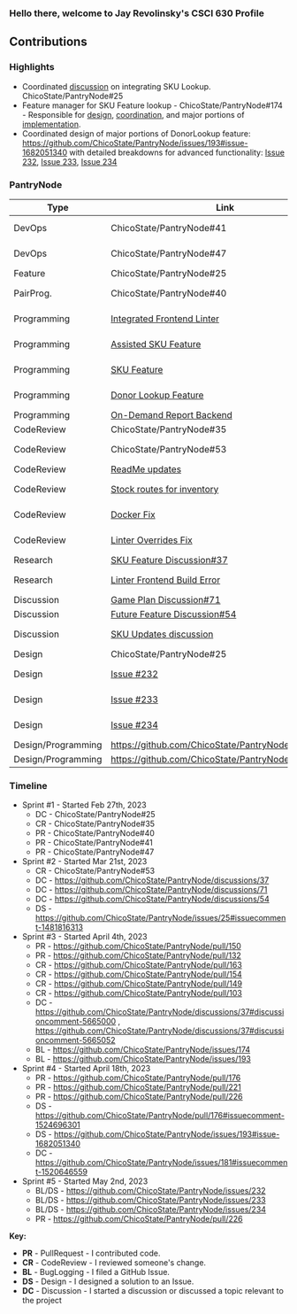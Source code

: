 ### Hello there, welcome to Jay Revolinsky's CSCI 630 Profile

## Contributions

### Highlights

* Coordinated [discussion](https://github.com/ChicoState/PantryNode/discussions/37) on integrating SKU Lookup. ChicoState/PantryNode#25
* Feature manager for SKU Feature lookup - ChicoState/PantryNode#174 - Responsible for [design](https://github.com/ChicoState/PantryNode/pull/176#issuecomment-1524696301), [coordination](https://github.com/ChicoState/PantryNode/pull/176), and major portions of [implementation](https://github.com/ChicoState/PantryNode/pull/176/commits/fde6c2de41c2d4f0bcbd0da04340a62d23ba6e53).
* Coordinated design of major portions of DonorLookup feature: https://github.com/ChicoState/PantryNode/issues/193#issue-1682051340 with detailed breakdowns for advanced functionality: [Issue 232](https://github.com/ChicoState/PantryNode/issues/232), [Issue 233](https://github.com/ChicoState/PantryNode/issues/233), [Issue 234](https://github.com/ChicoState/PantryNode/issues/234)

### PantryNode

| Type       | Link                     | Notes                                      |
|------------|--------------------------|--------------------------------------------|
| DevOps     | ChicoState/PantryNode#41 | Enabled build step on push to main.        | 
| DevOps     | ChicoState/PantryNode#47 | README instructions - run ESLint local.    | 
| Feature    | ChicoState/PantryNode#25 | Integrate SKU lookup.                      | 
| PairProg.  | ChicoState/PantryNode#40 | Troubleshooting/Programming with [reembot](https://github.com/reembot)   |
| Programming| [Integrated Frontend Linter](https://github.com/ChicoState/PantryNode/pull/150)| Assisted Frontend Team with Linter Configuration   |
| Programming| [Assisted SKU Feature](https://github.com/ChicoState/PantryNode/pull/132)| Assisted development of Initial SKU Feature |
| Programming| [SKU Feature](https://github.com/ChicoState/PantryNode/pull/176)| Design, Programming, Coordination |
| Programming| [Donor Lookup Feature](https://github.com/ChicoState/PantryNode/issues/193)| Design, Programming, Coordination  |
| Programming| [On-Demand Report Backend](https://github.com/ChicoState/PantryNode/pull/226)| Programming |
| CodeReview | ChicoState/PantryNode#35 | Enable build step for all PRs.             |
| CodeReview | ChicoState/PantryNode#53 | Resolved linter semicolon issues.          |
| CodeReview | [ReadMe updates](https://github.com/ChicoState/PantryNode/pull/163)| Better Backend Instructions |
| CodeReview | [Stock routes for inventory](https://github.com/ChicoState/PantryNode/pull/154)| Views for handling stock routes/models|
| CodeReview | [Docker Fix](https://github.com/ChicoState/PantryNode/pull/149)| Assisted in resolving docker issues|
| CodeReview | [Linter Overrides Fix](https://github.com/ChicoState/PantryNode/pull/103)| Reviewed and assisted with linter overrides|
| Research   | [SKU Feature Discussion#37](https://github.com/ChicoState/PantryNode/discussions/37) | SKU Feature -research.                     |
| Research   | [Linter Frontend Build Error](https://github.com/ChicoState/PantryNode/issues/181#issuecomment-1520646559)| Frontend Build w/ Linter Investigation|
| Discussion | [Game Plan Discussion#71](https://github.com/ChicoState/PantryNode/discussions/71) | Game Plan Discussion.                     |
| Discussion | [Future Feature Discussion#54](https://github.com/ChicoState/PantryNode/discussions/54) | Future Feature Discussion.                 |
| Discussion | [SKU Updates discussion](https://github.com/ChicoState/PantryNode/discussions/37#discussioncomment-5665000)| Discussed updated design for SKU |
| Design     | ChicoState/PantryNode#25 | SKU Design w/ [Jooms](https://github.com/Jooms)                 |
| Design     | [Issue #232](https://github.com/ChicoState/PantryNode/issues/232) | LookupDonor Search Functionality               |
| Design     | [Issue #233](https://github.com/ChicoState/PantryNode/issues/233) | LookupDonor Edit Functionality               |
| Design     | [Issue #234](https://github.com/ChicoState/PantryNode/issues/234) | LookupDonor Scanner Functionality               |
| Design/Programming | https://github.com/ChicoState/PantryNode/issues/174 | Built backend w/ [briswells](https://github.com/briswells)               |
| Design/Programming | https://github.com/ChicoState/PantryNode/issues/193 | Donor Lookup Feature         |


### Timeline

* Sprint #1 - Started Feb 27th, 2023
  - DC - ChicoState/PantryNode#25 
  - CR - ChicoState/PantryNode#35 
  - PR - ChicoState/PantryNode#40 
  - PR - ChicoState/PantryNode#41 
  - PR - ChicoState/PantryNode#47 
* Sprint #2 - Started Mar 21st, 2023
  - CR - ChicoState/PantryNode#53
  - DC - https://github.com/ChicoState/PantryNode/discussions/37
  - DC - https://github.com/ChicoState/PantryNode/discussions/71
  - DC - https://github.com/ChicoState/PantryNode/discussions/54
  - DS - https://github.com/ChicoState/PantryNode/issues/25#issuecomment-1481816313
* Sprint #3 - Started April 4th, 2023
  - PR - https://github.com/ChicoState/PantryNode/pull/150
  - PR - https://github.com/ChicoState/PantryNode/pull/132
  - CR - https://github.com/ChicoState/PantryNode/pull/163
  - CR - https://github.com/ChicoState/PantryNode/pull/154
  - CR - https://github.com/ChicoState/PantryNode/pull/149
  - CR - https://github.com/ChicoState/PantryNode/pull/103
  - DC - https://github.com/ChicoState/PantryNode/discussions/37#discussioncomment-5665000 , https://github.com/ChicoState/PantryNode/discussions/37#discussioncomment-5665052
  - BL - https://github.com/ChicoState/PantryNode/issues/174
  - BL - https://github.com/ChicoState/PantryNode/issues/193
* Sprint #4 - Started April 18th, 2023
  - PR - https://github.com/ChicoState/PantryNode/pull/176
  - PR - https://github.com/ChicoState/PantryNode/pull/221
  - PR - https://github.com/ChicoState/PantryNode/pull/226
  - DS - https://github.com/ChicoState/PantryNode/pull/176#issuecomment-1524696301
  - DS - https://github.com/ChicoState/PantryNode/issues/193#issue-1682051340
  - DC - https://github.com/ChicoState/PantryNode/issues/181#issuecomment-1520646559
* Sprint #5 - Started May 2nd, 2023
  - BL/DS - https://github.com/ChicoState/PantryNode/issues/232
  - BL/DS - https://github.com/ChicoState/PantryNode/issues/233
  - BL/DS - https://github.com/ChicoState/PantryNode/issues/234
  - PR - https://github.com/ChicoState/PantryNode/pull/226

**Key:**

- **PR** - PullRequest - I contributed code.
- **CR** - CodeReview - I reviewed someone's change.
- **BL** - BugLogging - I filed a GitHub Issue.
- **DS** - Design - I designed a solution to an Issue.
- **DC** - Discussion - I started a discussion or discussed a topic relevant to the project

